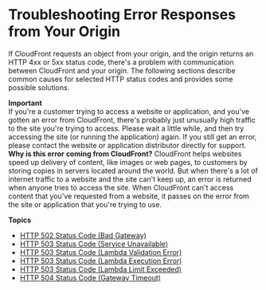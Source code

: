 # Troubleshooting Error Responses from Your Origin<a name="troubleshooting-response-errors"></a>

If CloudFront requests an object from your origin, and the origin returns an HTTP 4xx or 5xx status code, there's a problem with communication between CloudFront and your origin\. The following sections describe common causes for selected HTTP status codes and provides some possible solutions\.

**Important**  
If you're a customer trying to access a website or application, and you've gotten an error from CloudFront, there's probably just unusually high traffic to the site you're trying to access\. Please wait a little while, and then try accessing the site \(or running the application\) again\. If you still get an error, please contact the website or application distributor directly for support\.   
**Why is this error coming from CloudFront?** CloudFront helps websites speed up delivery of content, like images or web pages, to customers by storing copies in servers located around the world\. But when there's a lot of internet traffic to a website and the site can't keep up, an error is returned when anyone tries to access the site\. When CloudFront can't access content that you've requested from a website, it passes on the error from the site or application that you're trying to use\.

**Topics**
+ [HTTP 502 Status Code \(Bad Gateway\)](http-502-bad-gateway.md)
+ [HTTP 503 Status Code \(Service Unavailable\)](http-503-service-unavailable.md)
+ [HTTP 503 Status Code \(Lambda Validation Error\)](http-503-service-unavailable-lambda-function-invalid.md)
+ [HTTP 503 Status Code \(Lambda Execution Error\)](http-503-lambda-execution-error.md)
+ [HTTP 503 Status Code \(Lambda Limit Exceeded\)](http-503-lambda-limit-execeeded-error.md)
+ [HTTP 504 Status Code \(Gateway Timeout\)](http-504-gateway-timeout.md)